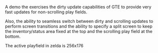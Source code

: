 A demo the exercises the dirty update capabilities of GTE to provide very fast updates
for non-scrolling play fields.

Also, the ability to seamless switch between dirty and scrolling updates to perform screen
transitions and the ability to specify a split screen to keep the inventory/status area fixed
at the top and the scrolling play field at the bottom.

The active playfield in zelda is 256x176